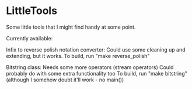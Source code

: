 # LittleTools
Some little tools that I might find handy at some point.

Currently available:

Infix to reverse polish notation converter:
    Could use some cleaning up and extending, but it works.
    To build, run "make reverse_polish"

Bitstring class:
    Needs some more operators (stream operators)
    Could probably do with some extra functionality too
    To build, run "make bitstring" (although I somehow doubt it'll work - no main())
